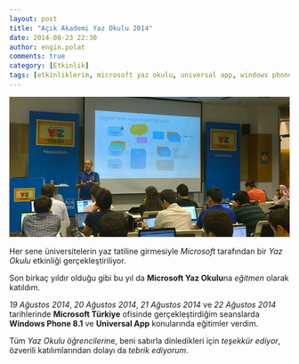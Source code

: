 ```yaml
---
layout: post
title: "Açık Akademi Yaz Okulu 2014"
date: 2014-08-23 22:30
author: engin.polat
comments: true
category: [Etkinlik]
tags: [etkinliklerim, microsoft yaz okulu, universal app, windows phone, windows8, windowsphone, wp8]
---
```

![Açık Akademi 2014 Yaz Okulu, Windows Phone 8.1 ve Universal App etkinliklerim](/assets/uploads/2014/08/AAYazOkulu2014.jpg)

Her sene üniversitelerin yaz tatiline girmesiyle *Microsoft* tarafından bir *Yaz Okulu* etkinliği gerçekleştiriliyor.

Son birkaç yıldır olduğu gibi bu yıl da **Microsoft Yaz Okulu**na *eğitmen* olarak katıldım.

*19 Ağustos 2014*, *20 Ağustos 2014*, *21 Ağustos 2014* ve *22 Ağustos 2014* tarihlerinde **Microsoft Türkiye** ofisinde gerçekleştirdiğim seanslarda **Windows Phone 8.1** ve **Universal App** konularında eğitimler verdim.

Tüm *Yaz Okulu öğrencileri*ne, beni sabırla dinledikleri için *teşekkür ediyor*, özverili katılımlarından dolayı da *tebrik ediyorum*.

